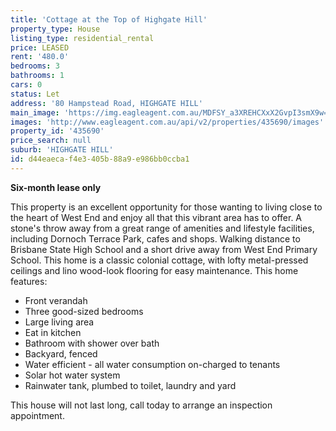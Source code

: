```yaml
---
title: 'Cottage at the Top of Highgate Hill'
property_type: House
listing_type: residential_rental
price: LEASED
rent: '480.0'
bedrooms: 3
bathrooms: 1
cars: 0
status: Let
address: '80 Hampstead Road, HIGHGATE HILL'
main_image: 'https://img.eagleagent.com.au/MDFSY_a3XREHCXxX2GvpI3smX9w=/1280x854/smart/https://s3-us-west-2.amazonaws.com/eagleagent-orig/images/6826800/419793782-image-M.jpg'
images: 'http://www.eagleagent.com.au/api/v2/properties/435690/images'
property_id: '435690'
price_search: null
suburb: 'HIGHGATE HILL'
id: d44eaeca-f4e3-405b-88a9-e986bb0ccba1
---
```

**Six-month lease only**

This property is an excellent opportunity for those wanting to living close to the heart of West End and enjoy all that this vibrant area has to offer. A stone's throw away from a great range of amenities and lifestyle facilities, including Dornoch Terrace Park, cafes and shops. Walking distance to Brisbane State High School and a short drive away from West End Primary School. This home is a classic colonial cottage, with lofty metal-pressed ceilings and lino wood-look flooring for easy maintenance. This home features:

*  Front verandah
*  Three good-sized bedrooms
*  Large living area
*  Eat in kitchen
*  Bathroom with shower over bath
*  Backyard, fenced
*  Water efficient - all water consumption on-charged to tenants
*  Solar hot water system
*  Rainwater tank, plumbed to toilet, laundry and yard

This house will not last long, call today to arrange an inspection appointment.